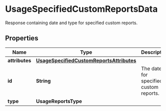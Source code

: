 

# UsageSpecifiedCustomReportsData

Response containing date and type for specified custom reports.
## Properties

Name | Type | Description | Notes
------------ | ------------- | ------------- | -------------
**attributes** | [**UsageSpecifiedCustomReportsAttributes**](UsageSpecifiedCustomReportsAttributes.md) |  |  [optional]
**id** | **String** | The date for specified custom reports. |  [optional]
**type** | **UsageReportsType** |  |  [optional]




